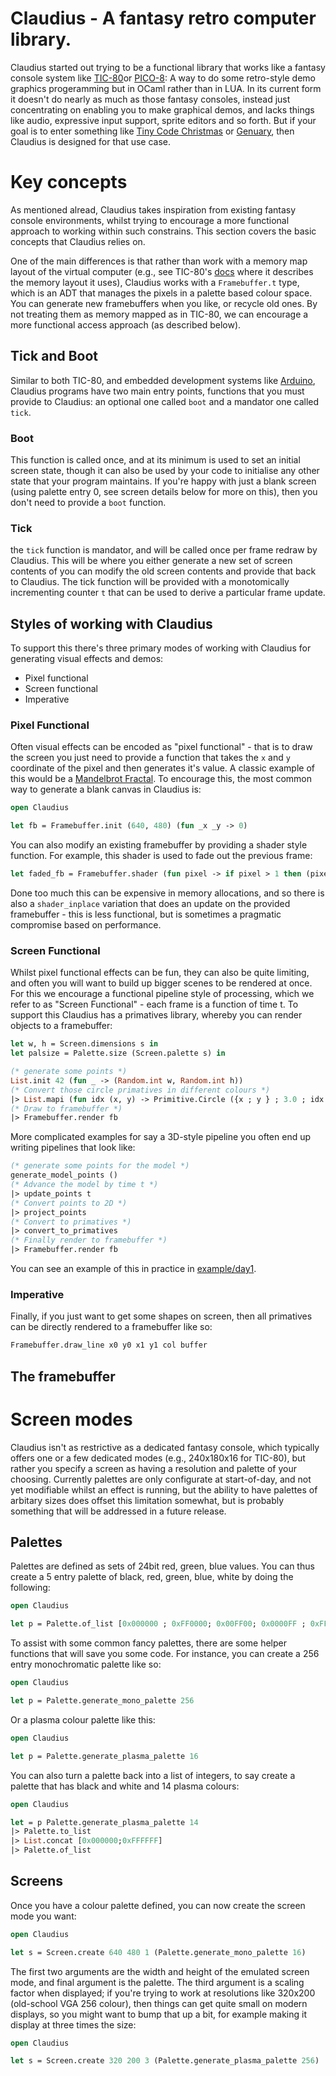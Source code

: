 # Claudius - A fantasy retro computer library.

Claudius started out trying to be a functional library that works like a fantasy console system like [TIC-80](https://tic80.com)or [PICO-8](https://www.lexaloffle.com/pico-8.php): A way to do some retro-style demo graphics progeramming but in OCaml rather than in LUA. In its current form it doesn't do nearly as much as those fantasy consoles, instead just concentrating on enabling you to make graphical demos, and lacks things like audio, expressive input support, sprite editors and so forth. But if your goal is to enter something like [Tiny Code Christmas](https://tcc.lovebyte.party) or [Genuary](https://genuary.art), then Claudius is designed for that use case.

# Key concepts

As mentioned alread, Claudius takes inspiration from existing fantasy console environments, whilst trying to encourage a more functional approach to working within such constrains. This section covers the basic concepts that Claudius relies on.

One of the main differences is that rather than work with a memory map layout of the virtual computer (e.g., see TIC-80's [docs](https://tic80.com/learn) where it describes the memory layout it uses), Claudius works with a `Framebuffer.t` type, which is an ADT that manages the pixels in a palette based colour space. You can generate new framebuffers when you like, or recycle old ones. By not treating them as memory mapped as in TIC-80, we can encourage a more functional access approach (as described below).

## Tick and Boot

Similar to both TIC-80, and embedded development systems like [Arduino](https://arduino.cc), Claudius programs have two main entry points, functions that you must provide to Claudius: an optional one called `boot` and a mandator one called `tick`.

### Boot

This function is called once, and at its minimum is used to set an initial screen state, though it can also be used by your code to initialise any other state that your program maintains. If you're happy with just a blank screen (using palette entry 0, see screen details below for more on this), then you don't need to provide a `boot` function.

### Tick

the `tick` function is mandator, and will be called once per frame redraw by Claudius. This will be where you either generate a new set of screen contents of you can modify the old screen contents and provide that back to Claudius. The tick function will be provided with a monotomically incrementing counter `t` that can be used to derive a particular frame update.

## Styles of working with Claudius

To support this there's three primary modes of working with Claudius for generating visual effects and demos:

- Pixel functional
- Screen functional
- Imperative

### Pixel Functional

Often visual effects can be encoded as "pixel functional" - that is to draw the screen you just need to provide a function that takes the `x` and `y` coordinate of the pixel and then generates it's value. A classic example of this would be a [Mandelbrot Fractal](https://en.wikipedia.org/wiki/Mandelbrot_set). To encourage this, the most common way to generate a blank canvas in Claudius is:

```ocaml
open Claudius

let fb = Framebuffer.init (640, 480) (fun _x _y -> 0)
```

You can also modify an existing framebuffer by providing a shader style function. For example, this shader is used to fade out the previous frame:

```ocaml
let faded_fb = Framebuffer.shader (fun pixel -> if pixel > 1 then (pixel - 1) else 0) fb
```

Done too much this can be expensive in memory allocations, and so there is also a `shader_inplace` variation that does an update on the provided framebuffer - this is less functional, but is sometimes a pragmatic compromise based on performance.

### Screen Functional

Whilst pixel functional effects can be fun, they can also be quite limiting, and often you will want to build up bigger scenes to be rendered at once. For this we encourage a functional pipeline style of processing, which we refer to as "Screen Functional" - each frame is a function of time t. To support this Claudius has a primatives library, whereby you can render objects to a framebuffer:

```ocaml
let w, h = Screen.dimensions s in
let palsize = Palette.size (Screen.palette s) in

(* generate some points *)
List.init 42 (fun _ -> (Random.int w, Random.int h))
(* Convert those circle primatives in different colours *)
|> List.mapi (fun idx (x, y) -> Primitive.Circle ({x ; y } ; 3.0 ; idx mod palsize))
(* Draw to framebuffer *)
|> Framebuffer.render fb
```

More complicated examples for say a 3D-style pipeline you often end up writing pipelines that look like:

```ocaml
(* generate some points for the model *)
generate_model_points ()
(* Advance the model by time t *)
|> update_points t
(* Convert points to 2D *)
|> project_points
(* Convert to primatives *)
|> convert_to_primatives
(* Finally render to framebuffer *)
|> Framebuffer.render fb
```

You can see an example of this in practice in [example/day1](/example/day1/bin/main.ml).

### Imperative

Finally, if you just want to get some shapes on screen, then all primatives can be directly rendered to a framebuffer like so:

```ocaml
Framebuffer.draw_line x0 y0 x1 y1 col buffer
```

## The framebuffer

# Screen modes

Claudius isn't as restrictive as a dedicated fantasy console, which typically offers one or a few dedicated modes (e.g., 240x180x16 for TIC-80), but rather you specify a screen as having a resolution and palette of your choosing. Currently palettes are only configurate at start-of-day, and not yet modifiable whilst an effect is running, but the ability to have palettes of arbitary sizes does offset this limitation somewhat, but is probably something that will be addressed in a future release.

## Palettes

Palettes are defined as sets of 24bit red, green, blue values. You can thus create a 5 entry palette of black, red, green, blue, white by doing the following:

```ocaml
open Claudius

let p = Palette.of_list [0x000000 ; 0xFF0000; 0x00FF00; 0x0000FF ; 0xFFFFFF]
```

To assist with some common fancy palettes, there are some helper functions that will save you some code. For instance, you can create a 256 entry monochromatic palette like so:

```ocaml
open Claudius

let p = Palette.generate_mono_palette 256
```

Or a plasma colour palette like this:

```ocaml
open Claudius

let p = Palette.generate_plasma_palette 16
```

You can also turn a palette back into a list of integers, to say create a palette that has black and white and 14 plasma colours:

```ocaml
open Claudius

let = p Palette.generate_plasma_palette 14
|> Palette.to_list
|> List.concat [0x000000;0xFFFFFF]
|> Palette.of_list
```

## Screens

Once you have a colour palette defined, you can now create the screen mode you want:

```ocaml
open Claudius

let s = Screen.create 640 480 1 (Palette.generate_mono_palette 16)
```

The first two arguments are the width and height of the emulated screen mode, and final argument is the palette. The third argument is a scaling factor when displayed; if you're trying to work at resolutions like 320x200 (old-school VGA 256 colour), then things can get quite small on modern displays, so you might want to bump that up a bit, for example making it display at three times the size:

```ocaml
open Claudius

let s = Screen.create 320 200 3 (Palette.generate_plasma_palette 256)
```
